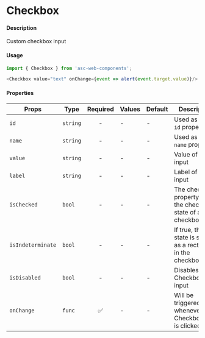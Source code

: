 # Checkbox

#### Description

Custom checkbox input

#### Usage

```js
import { Checkbox } from 'asc-web-components';

<Checkbox value="text" onChange={event => alert(event.target.value)}/>
```

#### Properties

| Props                  | Type     | Required | Values                       | Default | Description                                                                                            |
| ---------------------- | -------- | :------: | ---------------------------- | ------- | ------------------------------------------------------------------------------------------------------ |
| `id`                   | `string` |    -     | -                            | -       | Used as HTML `id` property                              
| `name`                 | `string` |    -     | -                            | -       | Used as HTML `name` property                            
| `value`                | `string` |    -    | -                            | -       | Value of the input      
| `label`                | `string` |    -    | -                            | -       | Label of the input  
| `isChecked`                | `bool` |    -    | -                            | -       | The checked property sets the checked state of a checkbox.         
| `isIndeterminate`                | `bool` |    -    | -                            | -       | If true, this state is shown as a rectangle in the checkbox 
| `isDisabled`                | `bool` |    -    | -                            | -       | Disables the Checkbox input 
| `onChange`                | `func` |    ✅    | -                            | -       | Will be triggered whenever an CheckboxInput is clicked                           